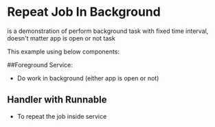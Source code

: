 # Repeat Job In Background
is a demonstration of perform background task with fixed time interval, doesn't matter app is open or not task

This example using below components:

##Foreground Service:
- Do work in background (either app is open or not)

## Handler with Runnable
- To repeat the job inside service

